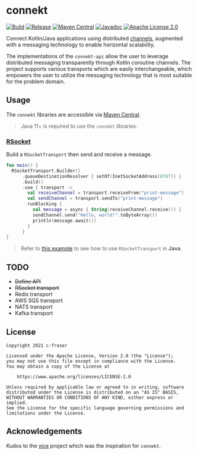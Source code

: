 # connekt

[![Build](https://github.com/c-fraser/connekt/workflows/build/badge.svg)](https://github.com/c-fraser/connekt/actions)
[![Release](https://img.shields.io/github/v/release/c-fraser/connekt?logo=github&sort=semver)](https://github.com/c-fraser/connekt/releases)
[![Maven Central](https://img.shields.io/maven-central/v/io.github.c-fraser/connekt-api.svg)](https://search.maven.org/artifact/io.github.c-fraser/connekt-api)
[![Javadoc](https://javadoc.io/badge2/io.github.c-fraser/connekt-api/javadoc.svg)](https://javadoc.io/doc/io.github.c-fraser/connekt-api)
[![Apache License 2.0](https://img.shields.io/badge/License-Apache2-blue.svg)](https://www.apache.org/licenses/LICENSE-2.0)

Connect Kotlin/Java applications using
distributed [channels](https://kotlinlang.org/docs/channels.html), augmented with a messaging
technology to enable horizontal scalability.

The implementations of the `connekt-api` allow the user to leverage distributed messaging
transparently through Kotlin coroutine channels. The project supports various transports which are
easily interchangeable, which empowers the user to utilize the messaging technology that is most
suitable for the problem domain.

## Usage

The `connekt` libraries are accessible
via [Maven Central](https://search.maven.org/search?q=g:io.github.c-fraser%20AND%20a:connekt-*).

> Java 11+ is required to use the `connekt` libraries.

### [RSocket](https://rsocket.io/)

<!--- TEST_NAME TransportExample01Test --> 

Build a `RSocketTransport` then send and receive a message.

<!--- PREFIX
@file:Suppress("PackageDirectoryMismatch")
-->

<!--- INCLUDE
import io.github.cfraser.connekt.rsocket.RSocketTransport
import kotlinx.coroutines.async
import kotlinx.coroutines.runBlocking
import java.net.InetSocketAddress
-->

```kotlin 
fun main() {
  RSocketTransport.Builder()
      .queueDestinationResolver { setOf(InetSocketAddress(8787)) }
      .build()
      .use { transport ->
        val receiveChannel = transport.receiveFrom("print-message")
        val sendChannel = transport.sendTo("print-message")
        runBlocking {
          val message = async { String(receiveChannel.receive()) }
          sendChannel.send("Hello, world!".toByteArray())
          println(message.await())
        }
      }
}
```                         

<!--- KNIT transport-example-01.kt --> 

<!--- TEST
Hello, world!
-->

> Refer
> to [this example](https://github.com/c-fraser/connekt/tree/main/examples/src/main/java/io/github/cfraser/connekt/example/RSocketTransportExample.java)
> to see how to use `RSocketTransport` in **Java**.

## TODO

* ~~Define API~~
* ~~RSocket transport~~
* Redis transport
* AWS SQS transport
* NATS transport
* Kafka transport

## License

    Copyright 2021 c-fraser
    
    Licensed under the Apache License, Version 2.0 (the "License");
    you may not use this file except in compliance with the License.
    You may obtain a copy of the License at
    
        https://www.apache.org/licenses/LICENSE-2.0
    
    Unless required by applicable law or agreed to in writing, software
    distributed under the License is distributed on an "AS IS" BASIS,
    WITHOUT WARRANTIES OR CONDITIONS OF ANY KIND, either express or implied.
    See the License for the specific language governing permissions and
    limitations under the License.

## Acknowledgements

Kudos to the [vice](https://github.com/matryer/vice) project which was the inspiration for
`connekt`.
